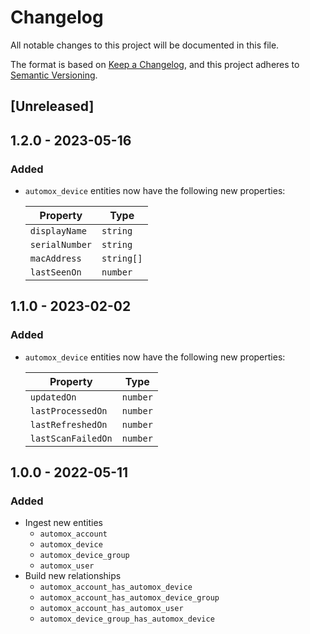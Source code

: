 # Changelog

All notable changes to this project will be documented in this file.

The format is based on [Keep a Changelog](https://keepachangelog.com/en/1.0.0/),
and this project adheres to
[Semantic Versioning](https://semver.org/spec/v2.0.0.html).

## [Unreleased]

## 1.2.0 - 2023-05-16

### Added

- `automox_device` entities now have the following new properties:

  | Property       | Type       |
  | -------------- | ---------- |
  | `displayName`  | `string`   |
  | `serialNumber` | `string`   |
  | `macAddress`   | `string[]` |
  | `lastSeenOn`   | `number`   |

## 1.1.0 - 2023-02-02

### Added

- `automox_device` entities now have the following new properties:

  | Property           | Type     |
  | ------------------ | -------- |
  | `updatedOn`        | `number` |
  | `lastProcessedOn`  | `number` |
  | `lastRefreshedOn`  | `number` |
  | `lastScanFailedOn` | `number` |

## 1.0.0 - 2022-05-11

### Added

- Ingest new entities
  - `automox_account`
  - `automox_device`
  - `automox_device_group`
  - `automox_user`
- Build new relationships
  - `automox_account_has_automox_device`
  - `automox_account_has_automox_device_group`
  - `automox_account_has_automox_user`
  - `automox_device_group_has_automox_device`

